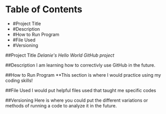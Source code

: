 # Table of Contents
- #Project Title
- #Description
- #How to Run Program
- #File Used
- #Versioning

##Project Title
*Delanie's Hello World GitHub project*

##Description
I am learning how to correctivly use GitHub in the future.

##How to Run Program
**This section is where I would practice using my coding skills!

##File Used
I would put helpful files used that taught me specific codes

##Versioning
Here is where you could put the different variations or methods of running a code to analyze it in the future. 
